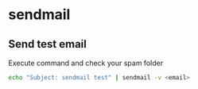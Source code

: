 # sendmail

## Send test email

Execute command and check your spam folder

```bash
echo "Subject: sendmail test" | sendmail -v <email>
```